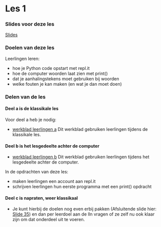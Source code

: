 # Les 1

### Slides voor deze les

[Slides](https://slides.com/felienne/pidk-m1-l1a#)

### Doelen van deze les

Leerlingen leren:
- hoe je Python code opstart met repl.it
- hoe de computer woorden laat zien met print()
- dat je aanhalingstekens moet gebruiken bij woorden
- welke fouten je kan maken (en wat je dan moet doen)

### Delen van de les

#### Deel a is de klassikale les

Voor deel a heb je nodig:
* [werkblad leerlingen a](https://github.com/Felienne/Python_in_de_klas/blob/master/Module-Nederlands/Les%201/pidk-m1-l1a-werkblad.md) Dit werkblad gebruiken leerlingen tijdens de klassikale les.

#### Deel b is het lesgedeelte achter de computer

* [werkblad leerlingen b](https://github.com/Felienne/Python_in_de_klas/blob/master/Module-Nederlands/Les%201/pidk-m1-l1b-werkblad.md) Dit werkblad gebruiken leerlingen tijdens het lesgedeelte achter de computer.

In de opdrachten van deze les:
- maken leerlingen een account aan repl.it
- schrijven leerlingen hun eerste programma met een print() opdracht

#### Deel c is napraten, weer klassikaal

* Je kunt hierbij de doelen nog even erbij pakken (Afsluitende slide hier: [Slide 35](https://slides.com/felienne/pidk-m1-l1a#/35)) en dan per leerdoel aan de lln vragen of ze zelf nu ook klaar zijn om dat onderdeel uit te voeren.
